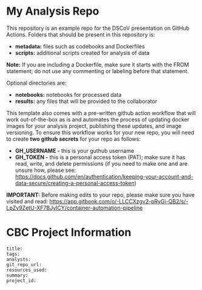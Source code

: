 # My Analysis Repo 

This repository is an example repo for the DSCoV presentation on GitHub Actions. Folders that should be present in this repository is:

 * **metadata:** files such as codebooks and Dockerfiles 
 * **scripts:** additional scripts created for analysis of data 

**Note:** If you are including a Dockerfile, make sure it starts with the FROM statement; do not use any commenting or labeling before that statement. 

Optional directories are:

 * **notebooks:** notebooks for processed data
 * **results:** any files that will be provided to the collaborator

This template also comes with a pre-written github action workflow that will work out-of-the-box as is and automates the process of updating docker images for your analysis project, publishing these updates, and image versioning. To ensure this workflow works for your new repo, you will need to create **two github secrets** for your repo as follows:

* **GH_USERNAME -** this is your guthub username
* **GH_TOKEN -** this is a personal access token (PAT); make sure it has read, write, and delete permissions (if you need to make one and are unsure how, please see:  https://docs.github.com/en/authentication/keeping-your-account-and-data-secure/creating-a-personal-access-token) 

**IMPORTANT:** Before making edits to your repo, please make sure you have visited and read: https://app.gitbook.com/o/-LLCCXzgv2-pRyGi-QB2/s/-LpZv9ZetU-XF7BJyICY/container-automation-pipeline

# CBC Project Information

```
title:
tags:
analysts:
git_repo_url:
resources_used:
summary:
project_id:
```
